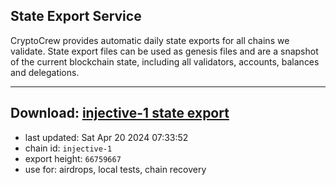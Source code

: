 ## State Export Service
CryptoCrew provides automatic daily state exports for all chains we validate. State export files can be used as genesis files and are a snapshot of the current blockchain state, including all validators, accounts, balances and delegations.

---
**Download: [injective-1 state export](https://dl-eu2.ccvalidators.com/SERVICE/injective/injective-1_export_66759667.json)**
---

- last updated: Sat Apr 20 2024 07:33:52
- chain id: `injective-1`
- export height: `66759667`
- use for: airdrops, local tests, chain recovery
